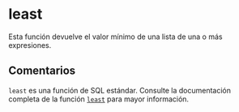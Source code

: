 ﻿---
SidebarGroup: "index-aggregation-functions"
Autogenerated: true
---

# least

Esta función devuelve el valor mínimo de una lista de una o más expresiones.

## Comentarios 

`least` es una función de SQL estándar. Consulte la documentación completa de la función [`least`](https://learn.microsoft.com/es-es/sql/t-sql/functions/least-transact-sql) para mayor información.
